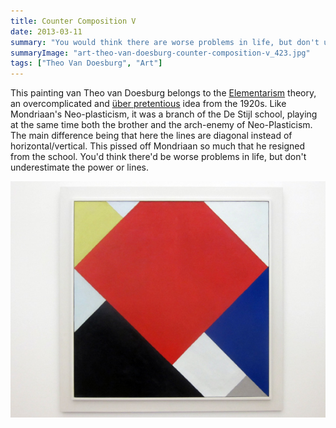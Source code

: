 ```yaml
---
title: Counter Composition V 
date: 2013-03-11
summary: "You would think there are worse problems in life, but don't underestimate the power or lines."
summaryImage: "art-theo-van-doesburg-counter-composition-v_423.jpg"
tags: ["Theo Van Doesburg", "Art"]
---
```


This painting van Theo van Doesburg belongs to the [Elementarism](http://www.visual-arts-cork.com/history-of-art/elementarism.htm) theory, an overcomplicated and [über pretentious](http://modernistarchitecture.wordpress.com/2010/10/19/theo-van-doesburg-%E2%80%9Cpainting-and-sculpture-elementarism-fragment-of-a-manifesto%E2%80%9D-1927/) idea from the 1920s.
Like Mondriaan's Neo-plasticism, it was a branch of the De Stijl school, playing at the same time both the brother and the arch-enemy of Neo-Plasticism. The main difference being that here the lines are diagonal instead of horizontal/vertical. This pissed off Mondriaan so much that he resigned from the school. You'd think there'd be worse problems in life, but don't underestimate the power or lines.

![](art-theo-van-doesburg-counter-composition-v_423.jpg)